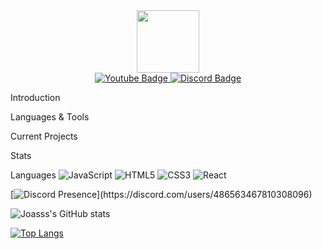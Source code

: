 <div id="header" align="center">
  <img src="https://i.imgur.com/CvMW3Km.png" width="100"/>
  <div id="badges">
  <a href="https://www.youtube.com/c/Joasss">
    <img src="https://img.shields.io/badge/YouTube-red?style=for-the-badge&logo=youtube&logoColor=white" alt="Youtube Badge"/>
  </a>
  <a href="https://discord.gg/HhPtvhPU2n">
    <img src="https://img.shields.io/badge/QuaBot Support.svg?style=for-the-badge&logo=discord&logoColor=white" alt="Discord Badge"/>
  </a>
</div>
</div>

Introduction

Languages & Tools

Current Projects

Stats

Languages
![JavaScript](https://img.shields.io/badge/javascript-%23323330.svg?style=for-the-badge&logo=javascript&logoColor=%23F7DF1E) ![HTML5](https://img.shields.io/badge/html5-%23E34F26.svg?style=for-the-badge&logo=html5&logoColor=white) ![CSS3](https://img.shields.io/badge/css3-%231572B6.svg?style=for-the-badge&logo=css3&logoColor=white) ![React](https://img.shields.io/badge/react-%2320232a.svg?style=for-the-badge&logo=react&logoColor=%2361DAFB) 

[![Discord Presence](https://lanyard-profile-readme.vercel.app/api/486563467810308096?theme=dark&animated=true&hideDiscrim=false&borderRadius=5px&idleMessage=Probably%20afk%20or%20coding...)](https://discord.com/users/486563467810308096)


![Joasss's GitHub stats](https://github-readme-stats.vercel.app/api?username=Joasss&count_private=true&show_icons=true&theme=dark)

[![Top Langs](https://github-readme-stats.vercel.app/api/top-langs/?username=Joasss&layout=compact)](https://github.com/anuraghazra/github-readme-stats&theme=dark)
